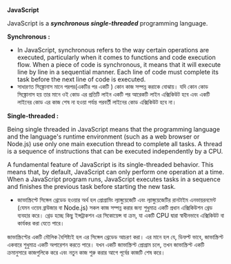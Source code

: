 **JavaScript**

JavaScript is a ***synchronous single-threaded*** programming language.

**Synchronous :** 

- In JavaScript, synchronous refers to the way certain operations are executed, particularly when it comes to functions and code execution flow. When a piece of code is synchronous, it means that it will execute line by line in a sequential manner. Each line of code must complete its task before the next line of code is executed.
- সাধারণত সিঙ্ক্রোনাস মানে পরপর(একটির  পর একটি ) কোন কাজ সম্পন্ন করাকে বোঝায়। যদি কোন কোড সিঙ্ক্রোনাস হয় তার মানে ওই কোড এর  প্রতিটি লাইন একটি পর আরেকটি লাইন এক্সিকিউট হবে এবং একটি লাইনের কোড এর কাজ শেষ না হওয়া পর্যন্ত পরবর্তী লাইনের কোড এক্সিকিউট হবে না। 

**Single-threaded :** 

Being single threaded in JavaScript means that the programming language and the language's runtime environment (such as a web browser or Node.js) use only one main execution thread to complete all tasks. A thread is a sequence of instructions that can be executed independently by a CPU.

A fundamental feature of JavaScript is its single-threaded behavior. This means that, by default, JavaScript can only perform one operation at a time. When a JavaScript program runs, JavaScript executes tasks in a sequence and finishes the previous task before starting the new task.


- জাভাস্ক্রিপ্টে সিঙ্গেল থ্রেডেড হওয়ার অর্থ হল প্রোগ্রামিং ল্যাঙ্গুয়েজেটি  এবং ল্যাঙ্গুয়েজেটির রানটাইম এনভায়রনমেন্ট (যেমন ওয়েব ব্রাউজার বা Node.js) সকল কাজ সম্পন্ন করার জন্য শুধুমাত্র একটি প্রধান এক্সিকিউশন থ্রেড ব্যবহার করে। থ্রেড হচ্ছে কিছু ইন্সট্রাকশন এর সিকোয়েন্স বা ক্রম, যা একটি CPU দ্বারা স্বাধীনভাবে এক্সিকিউট বা কার্যকর করা যেতে পারে।

জাভাস্ক্রিপ্টের একটি মৌলিক বৈশিষ্ট্যই হল এর  সিঙ্গেল থ্রেডেড আচরণ করা। এর মানে হল যে, ডিফল্ট ভাবে, জাভাস্ক্রিপ্ট একবারে শুধুমাত্র একটি অপারেশন করতে পারে। যখন একটি জাভাস্ক্রিপ্ট প্রোগ্রাম চলে, তখন জাভাস্ক্রিপ্ট একটি ক্রমানুসারে কাজগুলিকে করে এবং নতুন কাজ শুরু করার আগে পূর্বের কাজটি শেষ করে। 

